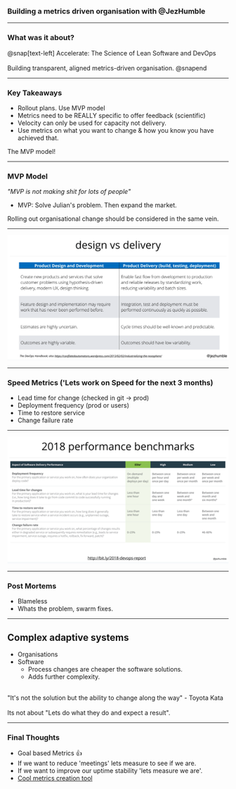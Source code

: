 ### Building a metrics driven organisation with @JezHumble

---

### What was it about?
@snap[text-left]
Accelerate: The Science of Lean Software and DevOps
<br><br>
Building transparent, aligned metrics-driven organisation.
@snapend

---

### Key Takeaways
- Rollout plans. Use MVP model
- Metrics need to be REALLY specific to offer feedback (scientific)
- Velocity can only be used for capacity not delivery.
- Use metrics on what you want to change & how you know you have achieved that.

The MVP model!

---

### MVP Model
<em>"MVP is not making shit for lots of people"</em>
- MVP: Solve Julian's problem. Then expand the market.

Rolling out organisational change should be considered in the same vein.

---

![delivery](assets/img/designvsdelivery.png "design delivery")

---

### Speed Metrics ('Lets work on Speed for the next 3 months)
- Lead time for change (checked in git -> prod)
- Deployment frequency (prod or users)
- Time to restore service
- Change failure rate

---

![benchmarks](assets/img/benchmarks.png "Benchmark")

---

### Post Mortems
- Blameless
- Whats the problem, swarm fixes.

---

## Complex adaptive systems
- Organisations
- Software
	- Process changes are cheaper the software solutions.
	- Adds further complexity.
<br>
"It's not the solution but the ability to change along the way" - Toyota Kata
<br><br>
Its not about "Lets do what they do and expect a result".

---

### Final Thoughts
- Goal based Metrics 👍
- If we want to reduce 'meetings' lets measure to see if we are.
- If we want to improve our uptime stability 'lets measure we are'.
- [Cool metrics creation tool](https://www.dropbox.com/sh/vm9rcd6tbfypkvb/AACotm7sZGYuX_wJ0ra3I93Xa?dl=0&preview=MetricsFramework.pdf)